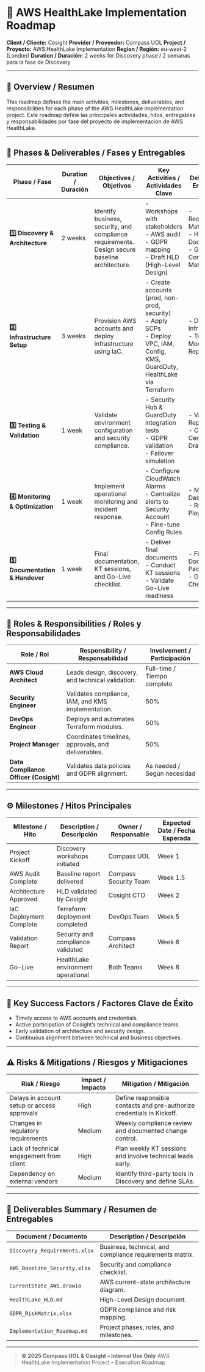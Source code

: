 # 🧭 AWS HealthLake Implementation Roadmap

**Client / Cliente:** Cosight
**Provider / Proveedor:** Compass UOL
**Project / Proyecto:** AWS HealthLake Implementation
**Region / Región:** eu-west-2 (London)
**Duration / Duración:** 2 weeks for Discovery phase / 2 semanas para la fase de Discovery

---

## 🎯 Overview / Resumen

This roadmap defines the main activities, milestones, deliverables, and responsibilities for each phase of the AWS HealthLake implementation project.
Este roadmap define las principales actividades, hitos, entregables y responsabilidades por fase del proyecto de implementación de AWS HealthLake.

---

## 📆 Phases & Deliverables / Fases y Entregables

| Phase / Fase                      | Duration / Duración | Objectives / Objetivos                                                                         | Key Activities / Actividades Clave                                                                                                  | Deliverables / Entregables                                          |
| --------------------------------- | ------------------- | ---------------------------------------------------------------------------------------------- | ----------------------------------------------------------------------------------------------------------------------------------- | ------------------------------------------------------------------- |
| **1️⃣ Discovery & Architecture**  | 2 weeks             | Identify business, security, and compliance requirements. Design secure baseline architecture. | - Workshops with stakeholders<br>- AWS audit<br>- GDPR mapping<br>- Draft HLD (High-Level Design)                                   | - Requirements Matrix<br>- HLD Document<br>- GDPR Compliance Matrix |
| **2️⃣ Infrastructure Setup**      | 3 weeks             | Provision AWS accounts and deploy infrastructure using IaC.                                    | - Create accounts (prod, non-prod, security)<br>- Apply SCPs<br>- Deploy VPC, IAM, Config, KMS, GuardDuty, HealthLake via Terraform | - Deployed Infrastructure<br>- Terraform Modules Repository         |
| **3️⃣ Testing & Validation**      | 1 week              | Validate environment configuration and security compliance.                                    | - Security Hub & GuardDuty integration tests<br>- GDPR validation<br>- Failover simulation                                          | - Validation Report<br>- Compliance Certificate Draft               |
| **4️⃣ Monitoring & Optimization** | 1 week              | Implement operational monitoring and incident response.                                        | - Configure CloudWatch Alarms<br>- Centralize alerts to Security Account<br>- Fine-tune Config Rules                                | - Monitoring Dashboard<br>- Runbook & Playbook                      |
| **5️⃣ Documentation & Handover**  | 1 week              | Final documentation, KT sessions, and Go-Live checklist.                                       | - Deliver final documents<br>- Conduct KT sessions<br>- Validate Go-Live readiness                                                  | - Final Documentation Pack<br>- Go-Live Checklist                   |

---

## 👥 Roles & Responsibilities / Roles y Responsabilidades

| Role / Rol                            | Responsibility / Responsabilidad                    | Involvement / Participación |
| ------------------------------------- | --------------------------------------------------- | --------------------------- |
| **AWS Cloud Architect**               | Leads design, discovery, and technical validation.  | Full-time / Tiempo completo |
| **Security Engineer**                 | Validates compliance, IAM, and KMS implementation.  | 50%                         |
| **DevOps Engineer**                   | Deploys and automates Terraform modules.            | 50%                         |
| **Project Manager**                   | Coordinates timelines, approvals, and deliverables. | 50%                         |
| **Data Compliance Officer (Cosight)** | Validates data policies and GDPR alignment.         | As needed / Según necesidad |

---

## ⚙️ Milestones / Hitos Principales

| Milestone / Hito        | Description / Descripción          | Owner / Responsable   | Expected Date / Fecha Esperada |
| ----------------------- | ---------------------------------- | --------------------- | ------------------------------ |
| Project Kickoff         | Discovery workshops initiated      | Compass UOL           | Week 1                         |
| AWS Audit Complete      | Baseline report delivered          | Compass Security Team | Week 1.5                       |
| Architecture Approved   | HLD validated by Cosight           | Cosight CTO           | Week 2                         |
| IaC Deployment Complete | Terraform deployment completed     | DevOps Team           | Week 5                         |
| Validation Report       | Security and compliance validated  | Compass Architect     | Week 6                         |
| Go-Live                 | HealthLake environment operational | Both Teams            | Week 8                         |

---

## 🧠 Key Success Factors / Factores Clave de Éxito

* Timely access to AWS accounts and credentials.
* Active participation of Cosight’s technical and compliance teams.
* Early validation of architecture and security design.
* Continuous alignment between technical and business objectives.

---

## ⚠️ Risks & Mitigations / Riesgos y Mitigaciones

| Risk / Riesgo                               | Impact / Impacto | Mitigation / Mitigación                                               |
| ------------------------------------------- | ---------------- | --------------------------------------------------------------------- |
| Delays in account setup or access approvals | High             | Define responsible contacts and pre-authorize credentials in Kickoff. |
| Changes in regulatory requirements          | Medium           | Weekly compliance review and documented change control.               |
| Lack of technical engagement from client    | High             | Plan weekly KT sessions and involve technical leads early.            |
| Dependency on external vendors              | Medium           | Identify third-party tools in Discovery and define SLAs.              |

---

## 📜 Deliverables Summary / Resumen de Entregables

| Document / Documento          | Description / Descripción                                |
| ----------------------------- | -------------------------------------------------------- |
| `Discovery_Requirements.xlsx` | Business, technical, and compliance requirements matrix. |
| `AWS_Baseline_Security.xlsx`  | Security and compliance checklist.                       |
| `CurrentState_AWS.drawio`     | AWS current-state architecture diagram.                  |
| `HealthLake_HLD.md`           | High-Level Design document.                              |
| `GDPR_RiskMatrix.xlsx`        | GDPR compliance and risk mapping.                        |
| `Implementation_Roadmap.md`   | Project phases, roles, and milestones.                   |

---

> **© 2025 Compass UOL & Cosight – Internal Use Only**
> AWS HealthLake Implementation Project – Execution Roadmap
